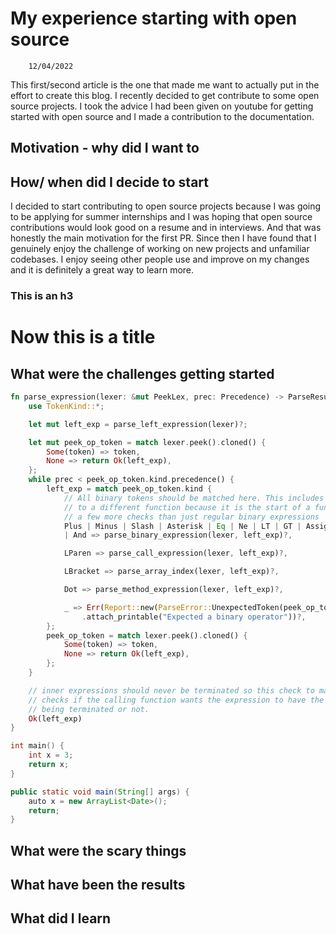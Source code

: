 # My experience starting with open source
``` date
    12/04/2022
```

This first/second article is the one that made me want to actually put in the effort to create this blog. I recently decided to get contribute to some open source projects. I took the advice I had been given on youtube for getting started with open source and I made a contribution to the documentation. 

## Motivation - why did I want to

## How/ when did I decide to start
I decided to start contributing to open source projects because I was going to be applying for summer internships and I was hoping that open source contributions would look good on a resume and in interviews. And that was honestly the main motivation for the first PR. Since then I have found that I genuinely enjoy the challenge of working on new projects and unfamiliar codebases. I enjoy seeing other people use and improve on my changes and it is definitely a great way to learn more. 
### This is an h3

# Now this is a title

## What were the challenges getting started

``` rust
fn parse_expression(lexer: &mut PeekLex, prec: Precedence) -> ParseResult<Expr> {
    use TokenKind::*;

    let mut left_exp = parse_left_expression(lexer)?;

    let mut peek_op_token = match lexer.peek().cloned() {
        Some(token) => token,
        None => return Ok(left_exp),
    };
    while prec < peek_op_token.kind.precedence() {
        left_exp = match peek_op_token.kind {
            // All binary tokens should be matched here. This includes LParen but LParen will match
            // to a different function because it is the start of a function call which needs
            // a few more checks than just regular binary expressions
            Plus | Minus | Slash | Asterisk | Eq | Ne | LT | GT | Assign | BitOr | Or | BitAnd
            | And => parse_binary_expression(lexer, left_exp)?,

            LParen => parse_call_expression(lexer, left_exp)?,

            LBracket => parse_array_index(lexer, left_exp)?,

            Dot => parse_method_expression(lexer, left_exp)?,

            _ => Err(Report::new(ParseError::UnexpectedToken(peek_op_token))
                .attach_printable("Expected a binary operator"))?,
        };
        peek_op_token = match lexer.peek().cloned() {
            Some(token) => token,
            None => return Ok(left_exp),
        };
    }

    // inner expressions should never be terminated so this check to match_semicolon
    // checks if the calling function wants the expression to have the option of
    // being terminated or not.
    Ok(left_exp)
}
```

``` c
int main() {
    int x = 3;
    return x;
}
````

``` java
public static void main(String[] args) {
    auto x = new ArrayList<Date>();
    return;
}
```

## What were the scary things

## What have been the results

## What did I learn


